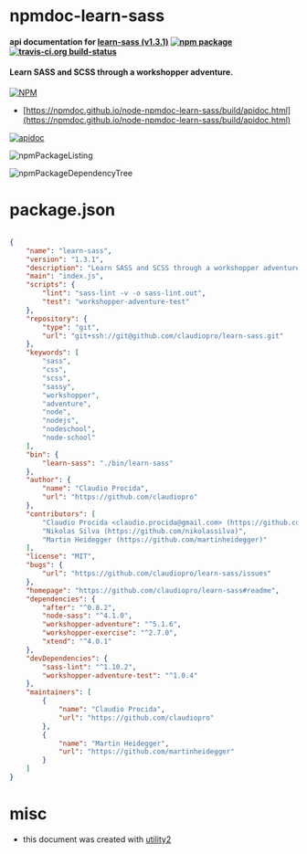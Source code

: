 # npmdoc-learn-sass

#### api documentation for  [learn-sass (v1.3.1)](https://github.com/claudiopro/learn-sass#readme)  [![npm package](https://img.shields.io/npm/v/npmdoc-learn-sass.svg?style=flat-square)](https://www.npmjs.org/package/npmdoc-learn-sass) [![travis-ci.org build-status](https://api.travis-ci.org/npmdoc/node-npmdoc-learn-sass.svg)](https://travis-ci.org/npmdoc/node-npmdoc-learn-sass)

#### Learn SASS and SCSS through a workshopper adventure.

[![NPM](https://nodei.co/npm/learn-sass.png?downloads=true&downloadRank=true&stars=true)](https://www.npmjs.com/package/learn-sass)

- [https://npmdoc.github.io/node-npmdoc-learn-sass/build/apidoc.html](https://npmdoc.github.io/node-npmdoc-learn-sass/build/apidoc.html)

[![apidoc](https://npmdoc.github.io/node-npmdoc-learn-sass/build/screenCapture.buildCi.browser.%252Ftmp%252Fbuild%252Fapidoc.html.png)](https://npmdoc.github.io/node-npmdoc-learn-sass/build/apidoc.html)

![npmPackageListing](https://npmdoc.github.io/node-npmdoc-learn-sass/build/screenCapture.npmPackageListing.svg)

![npmPackageDependencyTree](https://npmdoc.github.io/node-npmdoc-learn-sass/build/screenCapture.npmPackageDependencyTree.svg)



# package.json

```json

{
    "name": "learn-sass",
    "version": "1.3.1",
    "description": "Learn SASS and SCSS through a workshopper adventure.",
    "main": "index.js",
    "scripts": {
        "lint": "sass-lint -v -o sass-lint.out",
        "test": "workshopper-adventure-test"
    },
    "repository": {
        "type": "git",
        "url": "git+ssh://git@github.com/claudiopro/learn-sass.git"
    },
    "keywords": [
        "sass",
        "css",
        "scss",
        "sassy",
        "workshopper",
        "adventure",
        "node",
        "nodejs",
        "nodeschool",
        "node-school"
    ],
    "bin": {
        "learn-sass": "./bin/learn-sass"
    },
    "author": {
        "name": "Claudio Procida",
        "url": "https://github.com/claudiopro"
    },
    "contributors": [
        "Claudio Procida <claudio.procida@gmail.com> (https://github.com/claudiopro)",
        "Nikolas Silva (https://github.com/nikolassilva)",
        "Martin Heidegger (https://github.com/martinheidegger)"
    ],
    "license": "MIT",
    "bugs": {
        "url": "https://github.com/claudiopro/learn-sass/issues"
    },
    "homepage": "https://github.com/claudiopro/learn-sass#readme",
    "dependencies": {
        "after": "^0.8.2",
        "node-sass": "^4.1.0",
        "workshopper-adventure": "^5.1.6",
        "workshopper-exercise": "^2.7.0",
        "xtend": "^4.0.1"
    },
    "devDependencies": {
        "sass-lint": "^1.10.2",
        "workshopper-adventure-test": "^1.0.4"
    },
    "maintainers": [
        {
            "name": "Claudio Procida",
            "url": "https://github.com/claudiopro"
        },
        {
            "name": "Martin Heidegger",
            "url": "https://github.com/martinheidegger"
        }
    ]
}
```



# misc
- this document was created with [utility2](https://github.com/kaizhu256/node-utility2)
